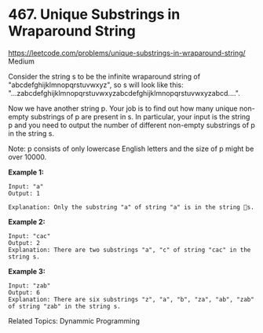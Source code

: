 # 467. Unique Substrings in Wraparound String
<https://leetcode.com/problems/unique-substrings-in-wraparound-string/>
Medium

Consider the string s to be the infinite wraparound string of "abcdefghijklmnopqrstuvwxyz", so s will look like this: "...zabcdefghijklmnopqrstuvwxyzabcdefghijklmnopqrstuvwxyzabcd....".

Now we have another string p. Your job is to find out how many unique non-empty substrings of p are present in s. In particular, your input is the string p and you need to output the number of different non-empty substrings of p in the string s.

Note: p consists of only lowercase English letters and the size of p might be over 10000.

**Example 1:**

    Input: "a"
    Output: 1

    Explanation: Only the substring "a" of string "a" is in the string s.

**Example 2:**

    Input: "cac"
    Output: 2
    Explanation: There are two substrings "a", "c" of string "cac" in the string s.

**Example 3:**

    Input: "zab"
    Output: 6
    Explanation: There are six substrings "z", "a", "b", "za", "ab", "zab" of string "zab" in the string s.

Related Topics: Dynammic Programming